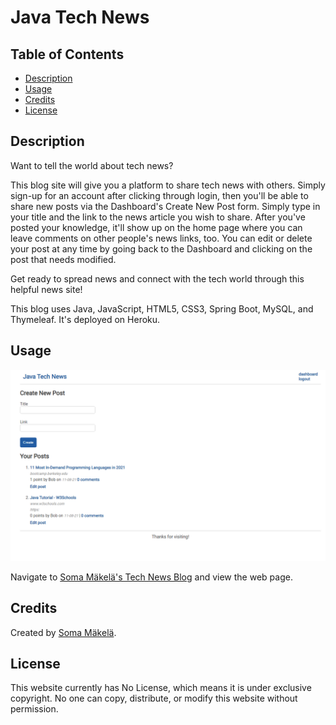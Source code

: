 # Java Tech News

## Table of Contents

* [Description](#description)
* [Usage](#usage)
* [Credits](#credits)
* [License](#license)

## Description

Want to tell the world about tech news?

This blog site will give you a platform to share tech news with others. Simply sign-up for an account after clicking through login, then you'll be able to share new posts via the Dashboard's Create New Post form. Simply type in your title and the link to the news article you wish to share. After you've posted your knowledge, it'll show up on the home page where you can leave comments on other people's news links, too. You can edit or delete your post at any time by going back to the Dashboard and clicking on the post that needs modified.

Get ready to spread news and connect with the tech world through this helpful news site! 

This blog uses Java, JavaScript, HTML5, CSS3, Spring Boot, MySQL, and Thymeleaf. It's deployed on Heroku.

## Usage

![Soma Mäkelä's Tech News Blog](./java-tech-news.png)

Navigate to [Soma Mäkelä's Tech News Blog](https://java-tech-news.herokuapp.com/) and view the web page.

## Credits

Created by [Soma Mäkelä](https://github.com/smakela13).

## License

This website currently has No License, which means it is under exclusive copyright. No one can copy, distribute, or modify this website without permission.
